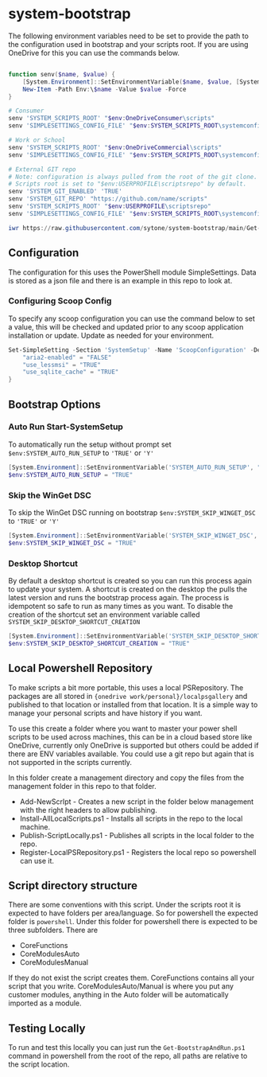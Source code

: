 # system-bootstrap

The following environment variables need to be set to provide the path to the configuration used in bootstrap and your scripts root. If you are using OneDrive for this you can use the commands below.

```PowerShell

function senv($name, $value) {
    [System.Environment]::SetEnvironmentVariable($name, $value, [System.EnvironmentVariableTarget]::User)
    New-Item -Path Env:\$name -Value $value -Force
}

# Consumer
senv 'SYSTEM_SCRIPTS_ROOT' "$env:OneDriveConsumer\scripts"
senv 'SIMPLESETTINGS_CONFIG_FILE' "$env:SYSTEM_SCRIPTS_ROOT\systemconfiguration.json"

# Work or School
senv 'SYSTEM_SCRIPTS_ROOT' "$env:OneDriveCommercial\scripts"
senv 'SIMPLESETTINGS_CONFIG_FILE' "$env:SYSTEM_SCRIPTS_ROOT\systemconfiguration.json"

# External GIT repo
# Note: configuration is always pulled from the root of the git clone.
# Scripts root is set to "$env:USERPROFILE\scriptsrepo" by default.
senv 'SYSTEM_GIT_ENABLED' 'TRUE'
senv 'SYSTEM_GIT_REPO' "https://github.com/name/scripts"
senv 'SYSTEM_SCRIPTS_ROOT' "$env:USERPROFILE\scriptsrepo"
senv 'SIMPLESETTINGS_CONFIG_FILE' "$env:SYSTEM_SCRIPTS_ROOT\systemconfiguration.json"

```

```PowerShell
iwr https://raw.githubusercontent.com/sytone/system-bootstrap/main/Get-BootstrapAndRun.ps1 | iex
```

## Configuration

The configuration for this uses the PowerShell module SimpleSettings. Data is stored as a json file and there is an example in this repo to look at.

### Configuring Scoop Config

To specify any scoop configuration you can use the command below to set a value, this will be checked and updated prior to any scoop application installation or update. Update as needed for your environment.

```PowerShell
Set-SimpleSetting -Section 'SystemSetup' -Name 'ScoopConfiguration' -DefaultValue @{
    "aria2-enabled" = "FALSE"
    "use_lessmsi" = "TRUE"
    "use_sqlite_cache" = "TRUE"
}
```

## Bootstrap Options

### Auto Run Start-SystemSetup

To automatically run the setup without prompt set `$env:SYSTEM_AUTO_RUN_SETUP` to `'TRUE'` or `'Y'`

```PowerShell
[System.Environment]::SetEnvironmentVariable('SYSTEM_AUTO_RUN_SETUP', "TRUE", [System.EnvironmentVariableTarget]::User)
$env:SYSTEM_AUTO_RUN_SETUP = "TRUE"
```

### Skip the WinGet DSC

To skip the WinGet DSC running on bootstrap `$env:SYSTEM_SKIP_WINGET_DSC` to `'TRUE'` or `'Y'`

```PowerShell
[System.Environment]::SetEnvironmentVariable('SYSTEM_SKIP_WINGET_DSC', "TRUE", [System.EnvironmentVariableTarget]::User)
$env:SYSTEM_SKIP_WINGET_DSC = "TRUE"
```

### Desktop Shortcut

By default a desktop shortcut is created so you can run this process again to update your system. A shortcut is created on the desktop the pulls the latest version and runs the bootstrap process again. The process is idempotent so safe to run as many times as you want. To disable the creation of the shortcut set an environment variable called `SYSTEM_SKIP_DESKTOP_SHORTCUT_CREATION`

```PowerShell
[System.Environment]::SetEnvironmentVariable('SYSTEM_SKIP_DESKTOP_SHORTCUT_CREATION', "TRUE", [System.EnvironmentVariableTarget]::User)
$env:SYSTEM_SKIP_DESKTOP_SHORTCUT_CREATION = "TRUE"
```
## Local Powershell Repository

To make scripts a bit more portable, this uses a local PSRepository. The packages are all stored in `{onedrive work/personal}/localpsgallery` and published to that location or installed from that location. It is a simple way to manage your personal scripts and have history if you want.

To use this create a folder where you want to master your power shell scripts to be used across machines, this can be in a cloud based store like OneDrive, currently only OneDrive is supported but others could be added if there are ENV variables available. You could use a git repo but again that is not supported in the scripts currently.

In this folder create a management directory and copy the files from the management folder in this repo to that folder.

- Add-NewScrIpt - Creates a new script in the folder below management with the right headers to allow publishing.
- Install-AllLocalScripts.ps1 - Installs all scripts in the repo to the local machine.
- Publish-ScriptLocally.ps1 - Publishes all scripts in the local folder to the repo.
- Register-LocalPSRepository.ps1 - Registers the local repo so powershell can use it.

## Script directory structure

There are some conventions with this script. Under the scripts root it is expected to have folders per area/language. So for powershell the expected folder is `powershell`. Under this folder for powershell there is expected to be three subfolders. There are

- CoreFunctions
- CoreModulesAuto
- CoreModulesManual

If they do not exist the script creates them. CoreFunctions contains all your script that you write. CoreModulesAuto/Manual is where you put any customer modules, anything in the Auto folder will be automatically imported as a module.

## Testing Locally

To run and test this locally you can just run the `Get-BootstrapAndRun.ps1` command in powershell from the root of the repo, all paths are relative to the script location.
